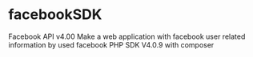 facebookSDK
===========

Facebook API v4.00
Make a web application with facebook user related information by used facebook PHP SDK V4.0.9 with composer
